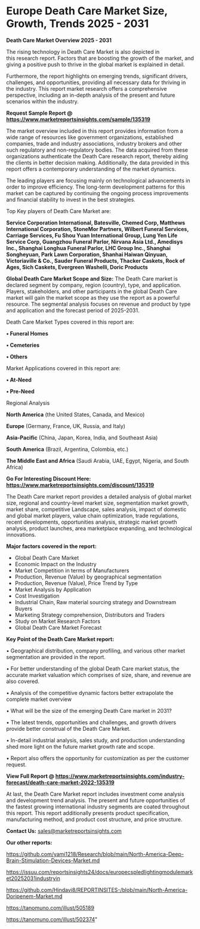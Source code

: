  # Europe Death Care Market Size, Growth, Trends 2025 - 2031

<Strong> Death Care Market Overview 2025 - 2031</strong>

The rising technology in Death Care Market is also depicted in this research report. Factors that are boosting the growth of the market, and giving a positive push to thrive in the global market is explained in detail.

Furthermore, the report highlights on emerging trends, significant drivers, challenges, and opportunities, providing all necessary data for thriving in the industry. This report market research offers a comprehensive perspective, including an in-depth analysis of the present and future scenarios within the industry.

<strong>Request Sample Report @ <a href=https://www.marketreportsinsights.com/sample/135319>https://www.marketreportsinsights.com/sample/135319</a></strong>

The market overview included in this report provides information from a wide range of resources like government organizations, established companies, trade and industry associations, industry brokers and other such regulatory and non-regulatory bodies. The data acquired from these organizations authenticate the Death Care research report, thereby aiding the clients in better decision making. Additionally, the data provided in this report offers a contemporary understanding of the market dynamics.

The leading players are focusing mainly on technological advancements in order to improve efficiency. The long-term development patterns for this market can be captured by continuing the ongoing process improvements and financial stability to invest in the best strategies.

Top Key players of Death Care Market are:

<strong>Service Corporation International, Batesville, Chemed Corp, Matthews International Corporation, StoneMor Partners, Wilbert Funeral Services, Carriage Services, Fu Shou Yuan International Group, Lung Yen Life Service Corp, Guangzhou Funeral Parlor, Nirvana Asia Ltd., Amedisys Inc., Shanghai Longhua Funeral Parlor, LHC Group Inc., Shanghai Songheyuan, Park Lawn Corporation, Shanhai Haiwan Qinyuan, Victoriaville & Co., Sauder Funeral Products, Thacker Caskets, Rock of Ages, Sich Caskets, Evergreen Washelli, Doric Products</strong>

<strong><b>Global Death Care Market Scope and Size:</b></strong>
The Death Care market is declared segment by company, region (country), type, and application. Players, stakeholders, and other participants in the global Death Care market will gain the market scope as they use the report as a powerful resource. The segmental analysis focuses on revenue and product by type and application and the forecast period of 2025-2031.

Death Care Market Types covered in this report are:

<strong>• Funeral Homes

• Cemeteries

• Others</strong>

Market Applications covered in this report are:

<strong>• At-Need

• Pre-Need</strong> 

Regional Analysis

<strong>North America</strong> (the United States, Canada, and Mexico)

<strong>Europe</strong> (Germany, France, UK, Russia, and Italy)

<strong>Asia-Pacific</strong> (China, Japan, Korea, India, and Southeast Asia)

<strong>South America</strong> (Brazil, Argentina, Colombia, etc.)

<strong>The Middle East and Africa</strong> (Saudi Arabia, UAE, Egypt, Nigeria, and South Africa)

<strong>Go For Interesting Discount Here: <a href=https://www.marketreportsinsights.com/discount/135319>https://www.marketreportsinsights.com/discount/135319</a></strong>

The Death Care market report provides a detailed analysis of global market size, regional and country-level market size, segmentation market growth, market share, competitive Landscape, sales analysis, impact of domestic and global market players, value chain optimization, trade regulations, recent developments, opportunities analysis, strategic market growth analysis, product launches, area marketplace expanding, and technological innovations.

<strong><b>Major factors covered in the report:</b></strong>
<ul>
  <li>Global Death Care Market </li>
  <li>Economic Impact on the Industry</li>
  <li>Market Competition in terms of Manufacturers</li>
  <li>Production, Revenue (Value) by geographical segmentation</li>
  <li>Production, Revenue (Value), Price Trend by Type</li>
  <li>Market Analysis by Application</li>
  <li>Cost Investigation</li>
  <li>Industrial Chain, Raw material sourcing strategy and Downstream Buyers</li>
  <li>Marketing Strategy comprehension, Distributors and Traders</li>
  <li>Study on Market Research Factors</li>
  <li>Global Death Care Market Forecast</li>
</ul>

<strong><b>Key Point of the Death Care Market report:</b></strong>

• Geographical distribution, company profiling, and various other market segmentation are provided in the report.

• For better understanding of the global Death Care market status, the accurate market valuation which comprises of size, share, and revenue are also covered.

• Analysis of the competitive dynamic factors better extrapolate the complete market overview

• What will be the size of the emerging Death Care market in 2031?

• The latest trends, opportunities and challenges, and growth drivers provide better construal of the Death Care Market.

• In-detail industrial analysis, sales study, and production understanding shed more light on the future market growth rate and scope.

• Report also offers the opportunity for customization as per the customer request.

<strong><b>View Full Report @ <a href=https://www.marketreportsinsights.com/industry-forecast/death-care-market-2022-135319>https://www.marketreportsinsights.com/industry-forecast/death-care-market-2022-135319</a></b></strong>


At last, the Death Care Market report includes investment come analysis and development trend analysis. The present and future opportunities of the fastest growing international industry segments are coated throughout this report. This report additionally presents product specification, manufacturing method, and product cost structure, and price structure.

<strong>Contact Us:</strong>
sales@marketreportsinsights.com

<strong>Our other reports:</strong>

<a href=https://github.com/yami1218/Research/blob/main/North-America-Deep-Brain-Stimulation-Devices-Market.md>https://github.com/yami1218/Research/blob/main/North-America-Deep-Brain-Stimulation-Devices-Market.md</a>

<a href=https://issuu.com/reportsinsights24/docs/europecspledlightingmodulemarket20252031industryin>https://issuu.com/reportsinsights24/docs/europecspledlightingmodulemarket20252031industryin</a>

<a href=https://github.com/Hindavi8/REPORTINSITES-/blob/main/North-America-Doripenem-Market.md>https://github.com/Hindavi8/REPORTINSITES-/blob/main/North-America-Doripenem-Market.md</a>

<a href=https://tanomuno.com/illust/505189>https://tanomuno.com/illust/505189</a>

<a href=https://tanomuno.com/illust/502374>https://tanomuno.com/illust/502374</a>"

